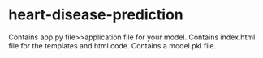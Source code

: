 # heart-disease-prediction
Contains app.py file>>application file for your model.
Contains index.html file for the templates and html code.
Contains a model.pkl file.

